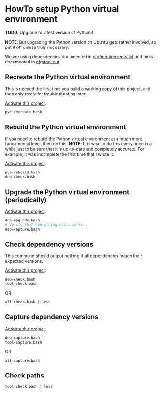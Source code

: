 HowTo setup Python virtual environment
======================================
**TODO**: Upgrade to latest version of Python3

**NOTE**: But upgrading the Python version on Ubuntu gets rather involved, so
put it off unless truly necessary.

We are using
dependencies documented in [cfg/requirements.txt](cfg/requirements.txt) and
tools documented in [cfg/tool.out](cfg/tool.out).

Recreate the Python virtual environment
---------------------------------------
This is needed the first time you build a working copy of this project, and
then only rarely for troubleshooting later.

[Activate this project][activate].

~~~ bash
pve-recreate.bash
~~~

Rebuild the Python virtual environment
--------------------------------------
If you need to rebuild the Python virtual environment at a much more
fundamental level, then do this.  **NOTE**: It is wise to do this every once
in a while just to be sure that it is up-to-date and completely accurate.  For
example, it was incomplete the first time that I wrote it.

[Activate this project][activate].

~~~ bash
pve-rebuild.bash
dep-check.bash
~~~

Upgrade the Python virtual environment (periodically)
-----------------------------------------------------
[Activate this project][activate].

~~~ bash
dep-upgrade.bash
# Verify that everything still works...
dep-capture.bash
~~~

Check dependency versions
-------------------------
This command should output nothing if all dependencies match their expected
versions.

[Activate this project][activate].

~~~ bash
dep-check.bash
tool-check.bash
~~~

OR

~~~ bash
all-check.bash | less
~~~

Capture dependency versions
---------------------------
[Activate this project][activate].

~~~ bash
dep-capture.bash
tool-capture.bash
~~~

OR

~~~ bash
all-capture.bash
~~~

Check paths
-----------
~~~ bash
tool-check.bash | less
~~~

[activate]: doc/HowTo-activate_this_project.md "HowTo activate this project"
[application]: doc/HowTo-execute_application.md "HowTo execute application"
[AWS CLI]: doc/HowTo-setup-AWS_CLI.md "HowTo setup AWS CLI"
[clone]: doc/HowTo-setup-source_control.md "HowTo setup source control"
[initiation]: doc/project_initiation.md
  "How Rob initiated the project repository"
[license]: LICENSE "project license"
[ReadMe]: README.md "project ReadMe"
[test]: doc/HowTo-test.md "HowTo test"
[venv]: doc/HowTo-setup-Python_virtual_environment.md
  "HowTo setup Python virtual environment"
[workstation]: doc/HowTo-setup-workstation.md "HowTo setup workstation"

